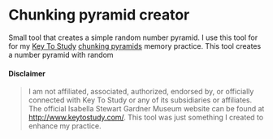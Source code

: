 # Chunking pyramid creator

Small tool that creates a simple random number pyramid. I use this tool for for my [Key To Study](http://www.keytostudy.com) [chunking pyramids](http://www.keytostudy.com/chunking-markers/) memory practice. This tool creates a number pyramid with random

#### Disclaimer

> I am not affiliated, associated, authorized, endorsed by, or officially connected with Key To Study or any of its subsidiaries or affiliates. The official Isabella Stewart Gardner Museum website can be found at <http://www.keytostudy.com/>. This tool was just something I created to enhance my practice.
